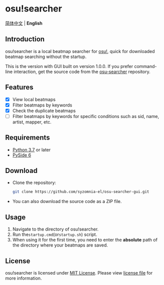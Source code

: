 # osu!searcher

[简体中文](README.md) | **English**

## Introduction

osu!searcher is a local beatmap searcher for [osu!](https://osu.ppy.sh), quick for downloaded beatmap searching without the
startup.

This is the version with GUI built on version 1.0.0.
If you prefer command-line interaction, get the source code from
the [osu-searcher](https://github.com/syzomnia-el/osu-searcher) repository.

## Features

- [x] View local beatmaps
- [x] Filter beatmaps by keywords
- [x] Check the duplicate beatmaps
- [ ] Filter beatmaps by keywords for specific conditions such as sid, name, artist, mapper, etc.

## Requirements

- [Python 3.7](https://www.python.org/downloads) or later
- [PySide 6](https://doc.qt.io/qtforpython/quickstart.html)

## Download

- Clone the repository:
  ```bash
  git clone https://github.com/syzomnia-el/osu-searcher-gui.git
  ```
- You can also download the source code as a ZIP file.

## Usage

1. Navigate to the directory of osu!searcher.
2. Run the`startup.cmd`(or`startup.sh`) script.
3. When using it for the first time, you need to enter the **absolute** path of the directory where your beatmaps are
   saved.

## License

osu!searcher is licensed under [MIT License](https://opensource.org/licenses/MIT). Please view [license file](LICENSE)
for more information.